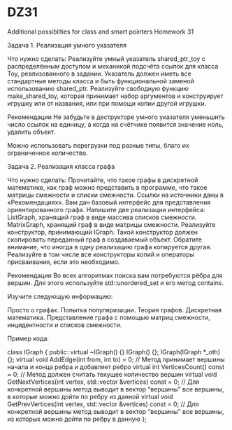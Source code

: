 # DZ31
Additional possiblities for class and smart pointers Homework 31

Задача 1. Реализация умного указателя


Что нужно сделать:
Реализуйте умный указатель shared_ptr_toy с распределённым доступом и механикой подсчёта ссылок для класса Toy, реализованного в задании. Указатель должен иметь все стандартные методы класса и быть функциональной заменой использованию shared_ptr<Toy>. 
Реализуйте свободную функцию make_shared_toy, которая принимает набор аргументов и конструирует игрушку или от названия, или при помощи копии другой игрушки.


Рекомендации
Не забудьте в деструкторе умного указателя уменьшить число ссылок на единицу, а когда на счётчике появится значение ноль, удалить объект.

Можно использовать перегрузки под разные типы, благо их ограниченное количество.


Задача 2. Реализация класса графа


Что нужно сделать:
Прочитайте, что такое графы в дискретной математике, как граф можно представить в программе, что такое матрицы смежности и списки смежности. Ссылки на источники даны в «Рекомендациях».
Вам дан базовый интерфейс для представления ориентированного графа. Напишите две реализации интерфейса:
ListGraph, хранящий граф в виде массива списков смежности.
MatrixGraph, хранящий граф в виде матрицы смежности.
Реализуйте конструктор, принимающий IGraph. Такой конструктор должен скопировать переданный граф в создаваемый объект. Обратите внимание, что иногда в одну реализацию графа копируется другая. Реализуйте в том числе все конструкторы копий и операторы присваивания, если это необходимо.


Рекомендации
Во всех алгоритмах поиска вам потребуются рёбра для вершин. Для этого используйте std::unordered_set и его метод contains.



Изучите следующую информацию:

Просто о графах. Попытка популяризации.
Теория графов. Дискретная математика.
Представление графа с помощью матриц смежности, инцидентности и списков смежности.


Пример кода: 

class IGraph {
public:
    virtual ~IGraph() {}
    IGraph() {};
    IGraph(IGraph *_oth) {};
    virtual void AddEdge(int from, int to) = 0; // Метод принимает вершины начала и конца ребра и добавляет ребро
    virtual int VerticesCount() const = 0; // Метод должен считать текущее количество вершин
    virtual void GetNextVertices(int vertex, std::vector<int> &vertices) const = 0; // Для конкретной вершины метод выводит в вектор “вершины” все вершины, в которые можно дойти по ребру из данной
    virtual void GetPrevVertices(int vertex, std::vector<int> &vertices) const = 0; // Для конкретной вершины метод выводит в вектор “вершины” все вершины, из которых можно дойти по ребру в данную
};
